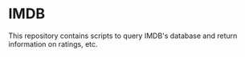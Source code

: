# IMDB

This repository contains scripts to query IMDB's database and return information on ratings, etc.
